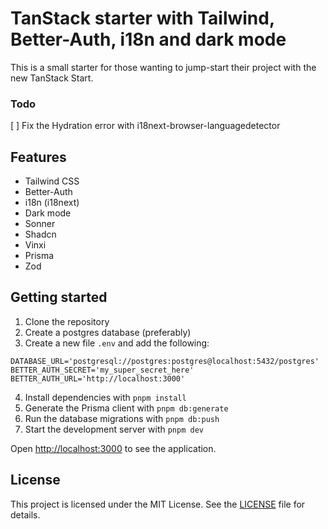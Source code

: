 # TanStack starter with Tailwind, Better-Auth, i18n and dark mode

This is a small starter for those wanting to jump-start their project with the new TanStack Start.


### Todo
[ ] Fix the Hydration error with i18next-browser-languagedetector

## Features

- Tailwind CSS
- Better-Auth
- i18n (i18next)
- Dark mode
- Sonner
- Shadcn
- Vinxi
- Prisma
- Zod


## Getting started

1. Clone the repository
2. Create a postgres database (preferably)
3. Create a new file `.env` and add the following:

```
DATABASE_URL='postgresql://postgres:postgres@localhost:5432/postgres'
BETTER_AUTH_SECRET='my_super_secret_here'
BETTER_AUTH_URL='http://localhost:3000'
```

4. Install dependencies with `pnpm install`
5. Generate the Prisma client with `pnpm db:generate`
6. Run the database migrations with `pnpm db:push`
7. Start the development server with `pnpm dev`

Open [http://localhost:3000](http://localhost:3000) to see the application.

## License

This project is licensed under the MIT License. See the [LICENSE](LICENSE.md) file for details.
